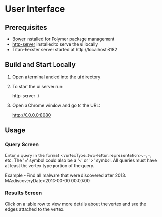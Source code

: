 # User Interface

## Prerequisites
* [Bower](http://bower.io) installed for Polymer package management
* [http-server](https://www.npmjs.org/package/http-server) installed to serve the ui locally
* Titan-Rexster server started at http://localhost:8182

## Build and Start Locally
1. Open a terminal and cd into the ui directory
2. To start the ui server run:

	http-server ./
	
3. Open a Chrome window and go to the URL:

	http://0.0.0.0:8080
	

## Usage
### Query Screen
Enter a query in the format <vertexType_two-letter_representation>:<property>=<value>,<property>=<value>, etc. The '=' symbol could also be a '<' or '>' symbol. All queries must have at least the vertex type portion of the query.

Example - Find all malware that were discovered after 2013.
MA:discoveryDate>2013-00-00 00:00:00

### Results Screen
Click on a table row to view more details about the vertex and see the edges attached to the vertex.


